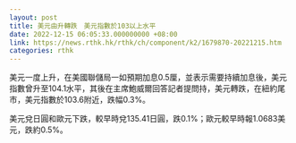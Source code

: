 ```yaml
---
layout: post
title: 美元由升轉跌　美元指數於103以上水平
date: 2022-12-15 06:05:33.000000000 +08:00
link: https://news.rthk.hk/rthk/ch/component/k2/1679870-20221215.htm
categories: rthk
---
```


美元一度上升，在美國聯儲局一如預期加息0.5厘，並表示需要持續加息後，美元指數曾升至104.1水平，其後在主席鮑威爾回答記者提問持，美元轉跌，在紐約尾市，美元指數於103.6附近，跌幅0.3%。

美元兌日圓和歐元下跌，較早時兌135.41日圓，跌0.1%；歐元較早時報1.0683美元，跌約0.5%。
